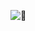 ![💋](https://github.com/Kim-Chaewonn/Kim-Chaewonn/assets/137004973/8f7eb608-24a3-4f53-b9c3-97bcbaef0ec1)
